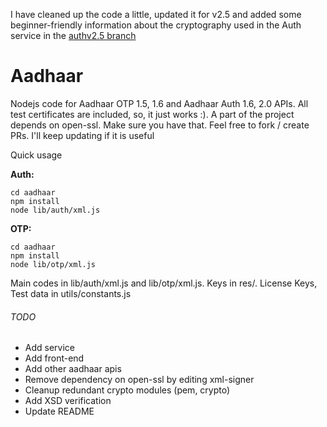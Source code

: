 I have cleaned up the code a little, updated it for v2.5 and added some beginner-friendly information about the cryptography used in the Auth service in the [authv2.5 branch](https://github.com/kbhokray/aadhaar/tree/authv2.5)

# Aadhaar

Nodejs code for Aadhaar OTP 1.5, 1.6 and Aadhaar Auth 1.6, 2.0 APIs. All test certificates are included, so, it just works :). A part of the project depends on open-ssl. Make sure you have that. Feel free to fork / create PRs. I'll keep updating if it is useful

Quick usage

**Auth:**
```
cd aadhaar
npm install
node lib/auth/xml.js
```

**OTP:**
```
cd aadhaar
npm install
node lib/otp/xml.js
```

Main codes in lib/auth/xml.js and lib/otp/xml.js. Keys in res/. License Keys, Test data in utils/constants.js

###### TODO

- Add service
- Add front-end
- Add other aadhaar apis
- Remove dependency on open-ssl by editing xml-signer 
- Cleanup redundant crypto modules (pem, crypto)
- Add XSD verification
- Update README
